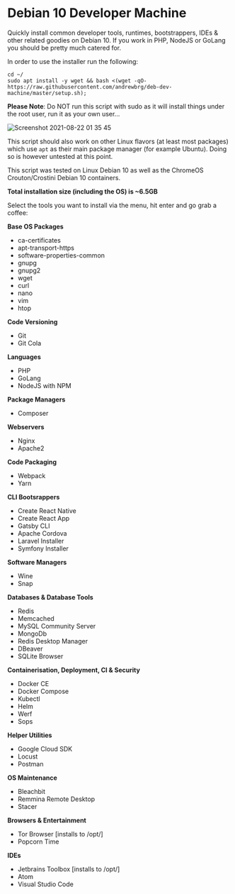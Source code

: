 # Debian 10 Developer Machine

Quickly install common developer tools, runtimes, bootstrappers, IDEs & other related goodies on Debian 10. If you work in PHP, NodeJS or GoLang you should be pretty much catered for.

In order to use the installer run the following:

```shell
cd ~/
sudo apt install -y wget && bash <(wget -qO- https://raw.githubusercontent.com/andrewbrg/deb-dev-machine/master/setup.sh);
```

__Please Note__: Do NOT run this script with sudo as it will install things under the root user, run it as your own user...

![Screenshot 2021-08-22 01 35 45](https://user-images.githubusercontent.com/5937311/130337388-1f37033b-065b-4375-96c1-b4778c5a17e4.png)

This script should also work on other Linux flavors (at least most packages) which use `apt` as their main package manager (for example Ubuntu). Doing so is however untested at this point.

This script was tested on Linux Debian 10 as well as the ChromeOS Crouton/Crostini Debian 10 containers.

__Total installation size (including the OS) is ~6.5GB__

Select the tools you want to install via the menu, hit enter and go grab a coffee:

__Base OS Packages__

- ca-certificates
- apt-transport-https
- software-properties-common
- gnupg
- gnupg2
- wget
- curl
- nano
- vim
- htop

__Code Versioning__

- Git
- Git Cola

__Languages__

- PHP
- GoLang
- NodeJS with NPM

__Package Managers__

- Composer

__Webservers__

- Nginx
- Apache2

__Code Packaging__

- Webpack
- Yarn

__CLI Bootsrappers__

- Create React Native
- Create React App
- Gatsby CLI
- Apache Cordova
- Laravel Installer
- Symfony Installer

__Software Managers__

- Wine
- Snap

__Databases & Database Tools__

- Redis
- Memcached
- MySQL Community Server
- MongoDb
- Redis Desktop Manager
- DBeaver
- SQLite Browser

__Containerisation, Deployment, CI & Security__

- Docker CE
- Docker Compose
- Kubectl
- Helm
- Werf
- Sops

__Helper Utilities__

- Google Cloud SDK
- Locust
- Postman

__OS Maintenance__

- Bleachbit
- Remmina Remote Desktop
- Stacer

__Browsers & Entertainment__

- Tor Browser [installs to /opt/]
- Popcorn Time

__IDEs__

- Jetbrains Toolbox [installs to /opt/]
- Atom
- Visual Studio Code

